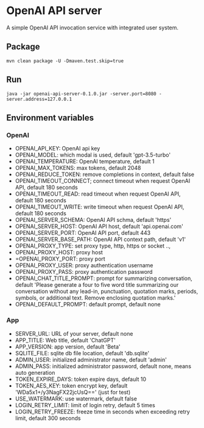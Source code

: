 # OpenAI API server

A simple OpenAI API invocation service with integrated user system.

## Package

```shell
mvn clean package -U -Dmaven.test.skip=true 
```

## Run

```shell
java -jar openai-api-server-0.1.0.jar -server.port=8080 -server.address=127.0.0.1
```

## Environment variables

### OpenAI

- OPENAI_API_KEY: OpenAI api key
- OPENAI_MODEL: which modal is used, default 'gpt-3.5-turbo'
- OPENAI_TEMPERATURE: OpenAI temperature, default 1
- OPENAI_MAX_TOKENS: max tokens, default 2048
- OPENAI_REDUCE_TOKEN: remove completions in context, default false
- OPENAI_TIMEOUT_CONNECT; connect timeout when request OpenAI API, default 180 seconds
- OPENAI_TIMEOUT_READ: read timeout when request OpenAI API, default 180 seconds
- OPENAI_TIMEOUT_WRITE: write timeout when request OpenAI API, default 180 seconds
- OPENAI_SERVER_SCHEMA: OpenAI API schma, default 'https'
- OPENAI_SERVER_HOST: OpenAI API host, default 'api.openai.com'
- OPENAI_SERVER_PORT: OpenAI API port, default 443
- OPENAI_SERVER_BASE_PATH: OpenAI API context path, default 'v1'
- OPENAI_PROXY_TYPE: set proxy type, http, https or socket ..,
- OPENAI_PROXY_HOST: proxy host
- =OPENAI_PROXY_PORT: proxy port
- OPENAI_PROXY_USER: proxy authentication username
- OPENAI_PROXY_PASS: proxy authentication password
- OPENAI_CHAT_TITLE_PROMPT: prompt for summarizing conversation, default 'Please generate a four to five word title summarizing our conversation without any lead-in, punctuation, quotation marks, periods, symbols, or additional text. Remove enclosing quotation marks.'
- OPENAI_DEFAULT_PROMPT: default prompt, default none

### App

- SERVER_URL: URL of your server, default none
- APP_TITLE: Web title, default 'ChatGPT'
- APP_VERSION: app version, default 'Beta'
- SQLITE_FILE: sqlite db file location, default 'db.sqlite'
- ADMIN_USER: initialized administrator name, default 'admin'
- ADMIN_PASS: initialized administrator password, default none, means auto generation
- TOKEN_EXPIRE_DAYS: token expire days, default 10
- TOKEN_AES_KEY: token encrypt key, default 'WDa5x1+/y3NagFX22jcUsQ==' (just for test)
- USE_WATERMARK: use watermark, default false
- LOGIN_RETRY_LIMIT: limit of login retry, default 5 times
- LOGIN_RETRY_FREEZE: freeze time in seconds when exceeding retry limit, default 300 seconds


